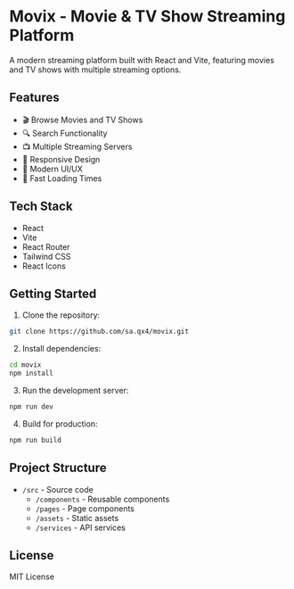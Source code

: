 # Movix - Movie & TV Show Streaming Platform

A modern streaming platform built with React and Vite, featuring movies and TV shows with multiple streaming options.

## Features

- 🎬 Browse Movies and TV Shows
- 🔍 Search Functionality
- 📺 Multiple Streaming Servers
- 📱 Responsive Design
- 🎨 Modern UI/UX
- 🚀 Fast Loading Times

## Tech Stack

- React
- Vite
- React Router
- Tailwind CSS
- React Icons

## Getting Started

1. Clone the repository:
```bash
git clone https://github.com/sa.qx4/movix.git
```

2. Install dependencies:
```bash
cd movix
npm install
```

3. Run the development server:
```bash
npm run dev
```

4. Build for production:
```bash
npm run build
```

## Project Structure

- `/src` - Source code
  - `/components` - Reusable components
  - `/pages` - Page components
  - `/assets` - Static assets
  - `/services` - API services

## License

MIT License
